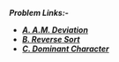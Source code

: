 ***Problem Links:-***

- [***A. A.M. Deviation***](https://codeforces.com/contest/1605/problem/A)
- [***B. Reverse Sort***](https://codeforces.com/contest/1605/problem/B)
- [***C. Dominant Character***](https://codeforces.com/contest/1605/problem/C)